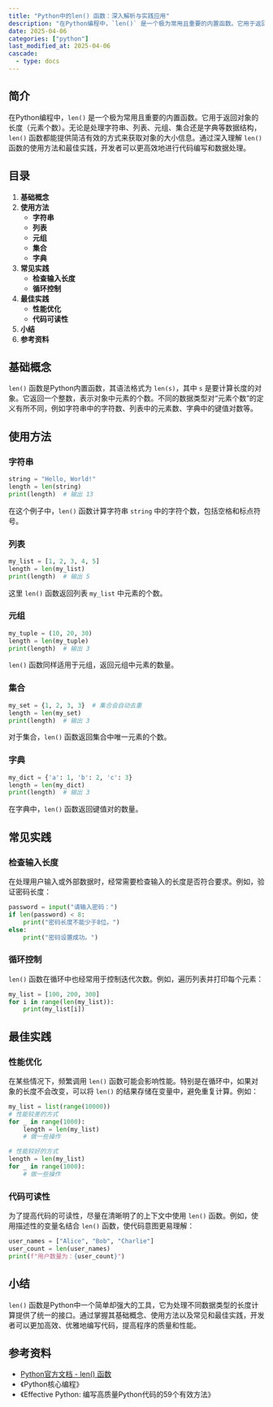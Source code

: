 ```yaml
---
title: "Python中的len() 函数：深入解析与实践应用"
description: "在Python编程中，`len()` 是一个极为常用且重要的内置函数。它用于返回对象的长度（元素个数）。无论是处理字符串、列表、元组、集合还是字典等数据结构，`len()` 函数都能提供简洁有效的方式来获取对象的大小信息。通过深入理解 `len()` 函数的使用方法和最佳实践，开发者可以更高效地进行代码编写和数据处理。"
date: 2025-04-06
categories: ["python"]
last_modified_at: 2025-04-06
cascade:
  - type: docs
---
```



## 简介
在Python编程中，`len()` 是一个极为常用且重要的内置函数。它用于返回对象的长度（元素个数）。无论是处理字符串、列表、元组、集合还是字典等数据结构，`len()` 函数都能提供简洁有效的方式来获取对象的大小信息。通过深入理解 `len()` 函数的使用方法和最佳实践，开发者可以更高效地进行代码编写和数据处理。

<!-- more -->
## 目录
1. **基础概念**
2. **使用方法**
    - **字符串**
    - **列表**
    - **元组**
    - **集合**
    - **字典**
3. **常见实践**
    - **检查输入长度**
    - **循环控制**
4. **最佳实践**
    - **性能优化**
    - **代码可读性**
5. **小结**
6. **参考资料**

## 基础概念
`len()` 函数是Python内置函数，其语法格式为 `len(s)`，其中 `s` 是要计算长度的对象。它返回一个整数，表示对象中元素的个数。不同的数据类型对“元素个数”的定义有所不同，例如字符串中的字符数、列表中的元素数、字典中的键值对数等。

## 使用方法

### 字符串
```python
string = "Hello, World!"
length = len(string)
print(length)  # 输出 13
```
在这个例子中，`len()` 函数计算字符串 `string` 中的字符个数，包括空格和标点符号。

### 列表
```python
my_list = [1, 2, 3, 4, 5]
length = len(my_list)
print(length)  # 输出 5
```
这里 `len()` 函数返回列表 `my_list` 中元素的个数。

### 元组
```python
my_tuple = (10, 20, 30)
length = len(my_tuple)
print(length)  # 输出 3
```
`len()` 函数同样适用于元组，返回元组中元素的数量。

### 集合
```python
my_set = {1, 2, 3, 3}  # 集合会自动去重
length = len(my_set)
print(length)  # 输出 3
```
对于集合，`len()` 函数返回集合中唯一元素的个数。

### 字典
```python
my_dict = {'a': 1, 'b': 2, 'c': 3}
length = len(my_dict)
print(length)  # 输出 3
```
在字典中，`len()` 函数返回键值对的数量。

## 常见实践

### 检查输入长度
在处理用户输入或外部数据时，经常需要检查输入的长度是否符合要求。例如，验证密码长度：
```python
password = input("请输入密码：")
if len(password) < 8:
    print("密码长度不能少于8位。")
else:
    print("密码设置成功。")
```

### 循环控制
`len()` 函数在循环中也经常用于控制迭代次数。例如，遍历列表并打印每个元素：
```python
my_list = [100, 200, 300]
for i in range(len(my_list)):
    print(my_list[i])
```

## 最佳实践

### 性能优化
在某些情况下，频繁调用 `len()` 函数可能会影响性能。特别是在循环中，如果对象的长度不会改变，可以将 `len()` 的结果存储在变量中，避免重复计算。例如：
```python
my_list = list(range(10000))
# 性能较差的方式
for _ in range(1000):
    length = len(my_list)
    # 做一些操作

# 性能较好的方式
length = len(my_list)
for _ in range(1000):
    # 做一些操作
```

### 代码可读性
为了提高代码的可读性，尽量在清晰明了的上下文中使用 `len()` 函数。例如，使用描述性的变量名结合 `len()` 函数，使代码意图更易理解：
```python
user_names = ["Alice", "Bob", "Charlie"]
user_count = len(user_names)
print(f"用户数量为：{user_count}")
```

## 小结
`len()` 函数是Python中一个简单却强大的工具，它为处理不同数据类型的长度计算提供了统一的接口。通过掌握其基础概念、使用方法以及常见和最佳实践，开发者可以更加高效、优雅地编写代码，提高程序的质量和性能。

## 参考资料
- [Python官方文档 - len() 函数](https://docs.python.org/3/library/functions.html#len)
- 《Python核心编程》
- 《Effective Python: 编写高质量Python代码的59个有效方法》